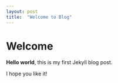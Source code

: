 ```yaml
---
layout: post
title:  "Welcome to Blog"
---
```


# Welcome

**Hello world**, this is my first Jekyll blog post.

I hope you like it!
